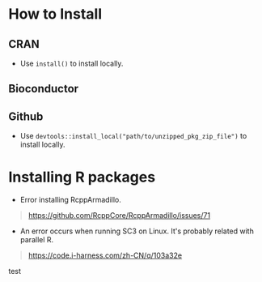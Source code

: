 # How to Install
## CRAN
* Use `install()` to install locally.
## Bioconductor
## Github
* Use `devtools::install_local("path/to/unzipped_pkg_zip_file")` to install locally.

# Installing R packages
* Error installing RcppArmadillo.
> https://github.com/RcppCore/RcppArmadillo/issues/71
* An error occurs when running SC3 on Linux. It's probably related with parallel R.
> https://code.i-harness.com/zh-CN/q/103a32e

test
